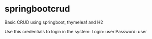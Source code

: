# springbootcrud
Basic CRUD using springboot, thymeleaf and H2

Use this credentials to login in the system:
Login: user
Password: user

